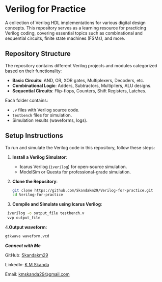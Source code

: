# Verilog for Practice 

A collection of Verilog HDL implementations for various digital design concepts. This repository serves as a learning resource for practicing Verilog coding, covering essential topics such as combinational and sequential circuits, finite state machines (FSMs), and more.

##  Repository Structure

The repository contains different Verilog projects and modules categorized based on their functionality:

- **Basic Circuits**: AND, OR, XOR gates, Multiplexers, Decoders, etc.
- **Combinational Logic**: Adders, Subtractors, Multipliers, ALU designs.
- **Sequential Circuits**: Flip-flops, Counters, Shift Registers, Latches.

Each folder contains:
- `.v` files with Verilog source code.
- `testbench` files for simulation.
- Simulation results (waveforms, logs).

## Setup Instructions

To run and simulate the Verilog code in this repository, follow these steps:

1. **Install a Verilog Simulator**:
   - Icarus Verilog (`iverilog`) for open-source simulation.
   - ModelSim or Questa for professional-grade simulation.

2. **Clone the Repository**:
   ```sh
   git clone https://github.com/Skandakm29/Verilog-for-practice.git
   cd Verilog-for-practice
   ```
3.  **Compile and Simulate using Icarus Verilog**:

   ```sh
    iverilog -o output_file testbench.v
    vvp output_file
   ```
4.**Output waveform**:

```sh
gtkwave waveform.vcd
```
***Connect with Me***


GitHub: [Skandakm29](https://github.com/Skandakm29)

 LinkedIn: [K M Skanda](https://www.linkedin.com/in/k-m-skanda-541a02291/) 

Email: kmskanda29@gmail.com
